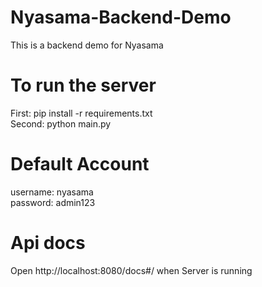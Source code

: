 # Nyasama-Backend-Demo
 This is a backend demo for Nyasama

# To run the server
 First: pip install -r requirements.txt  
 Second: python main.py  

# Default Account
 username: nyasama  
 password: admin123  

# Api docs
 Open http://localhost:8080/docs#/ when Server is running

